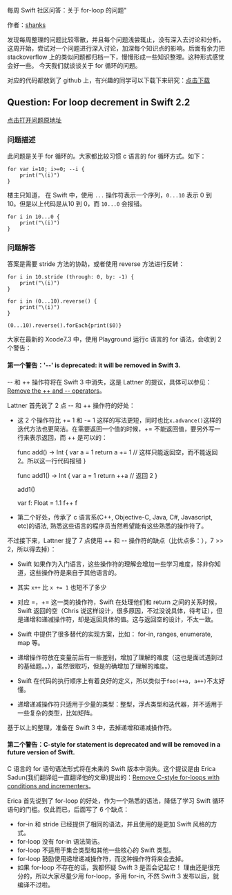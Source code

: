 每周 Swift 社区问答：关于 for-loop 的问题"


作者：[shanks](http://codebuild.me)

发现每周整理的问题比较零散，并且每个问题浅尝辄止，没有深入去讨论和分析。这周开始，尝试对一个问题进行深入讨论，加深每个知识点的影响。后面有余力把 stackoverflow 上的类似问题都归档一下，慢慢形成一些知识整理。这种形式感觉会好一些。
今天我们就谈谈关于 for 循环的问题。




对应的代码都放到了 github 上，有兴趣的同学可以下载下来研究：[点击下载](https://github.com/SwiftGGTeam/SwiftCommunityWeeklyQA/tree/master/20160330)

<!--more-->


## Question: For loop decrement in Swift 2.2
[点击打开问题原地址](https://forums.developer.apple.com/thread/43416)
### 问题描述

此问题是关于 for 循环的。大家都比较习惯 c 语言的 for 循环方式。如下：

    for var i=10; i>=0; --i {
        print("\(i)")
    }

楼主只知道， 在 Swift 中，使用 `...` 操作符表示一个序列，`0...10` 表示 0 到 10。但是以上代码是从10 到 0，而 `10...0` 会报错。

    for i in 10...0 {
        print("\(i)")
    }
### 问题解答

答案是需要 stride 方法的协助，或者使用 reverse 方法进行反转：

    for i in 10.stride (through: 0, by: -1) {
        print("\(i)")
    }
    
    for i in (0...10).reverse() {
        print("\(i)")
    }
    
    (0...10).reverse().forEach{print($0)}

大家在最新的 Xcode7.3 中，使用 Playground 运行c 语言的 for 语法，会收到 2 个警告：

#### 第一个警告：'--' is deprecated: it will be removed in Swift 3.
 
 -- 和 ++ 操作符将在 Swift 3 中消失，这是 Lattner 的提议，具体可以参见：[Remove the ++ and -- operators](https://github.com/apple/swift-evolution/blob/master/proposals/0004-remove-pre-post-inc-decrement.md)。
 
Lattner 首先说了 2 点 -- 和 ++ 操作符的好处：

* 这 2 个操作符比 += 1 和 -= 1 这样的写法更短，同时也比`x.advance()`这样的迭代方法也更简洁。在需要返回一个值的时候，+= 不能返回值，要另外写一行来表示返回，而 ++ 是可以的：

    func add() -> Int {
    	var a = 1
    	return a += 1 // 这样只能返回空，而不能返回 2。所以这一行代码报错
    }
    
    func add1() -> Int {
        var a = 1
        return ++a // 返回 2
    }
    
    add1()
    
    var f: Float = 1.1
    f++
    f
 
* 第二个好处，传承了 c 语言系(C++, Objective-C, Java, C#, Javascript, etc)的语法, 熟悉这些语言的程序员当然希望能有这些熟悉的操作符了。
 
 
不过接下来，Lattner 提了 7 点使用 ++ 和 -- 操作符的缺点（比优点多：），7 >> 2，所以得去掉）：


* Swift 如果作为入门语言，这些操作符的理解会增加一些学习难度，除非你知道，这些操作符是来自于其他语言的。

* 其实 `x++` 比 `x += 1` 也短不了多少

* 对应 =，+= 这一类的操作符，Swift 在处理他们和 return 之间的关系时候， Swift 返回的空（Chris 说这样设计，很多原因，不过没说具体，待考证），但是递增和递减操作符，却是返回具体的值。这与返回空的设计，不太一致。

* Swift 中提供了很多替代的实现方案，比如： for-in, ranges, enumerate, map 等。

* 递增操作符放在变量前后有一些差别，增加了理解的难度（这也是面试遇到过的基础题。。），虽然很取巧，但是的确增加了理解的难度。

* Swift 在代码的执行顺序上有着良好的定义，所以类似于`foo(++a, a++)`不太好懂。

* 递增递减操作符只适用于少量的类型：整型，浮点类型和迭代器，并不适用于一些复杂的类型，比如矩阵。

基于以上的整理，准备在 Swift 3 中，去掉递增和递减操作符。
 
 
 
#### 第二个警告：C-style for statement is deprecated and will be removed in a future version of Swift.
    
C 语言的 for 语句语法形式将在未来的 Swift 版本中消失。这个提议是由 Erica Sadun(我们翻译组一直翻译他的文章)提出的：[Remove C-style for-loops with conditions and incrementers](https://github.com/apple/swift-evolution/blob/master/proposals/0007-remove-c-style-for-loops.md)。

Erica 首先说到了 for-loop 的好处，作为一个熟悉的语法，降低了学习 Swift 循环语句的门槛。仅此而已，后面写了 6 个缺点：

* for-in 和 stride 已经提供了相同的语法，并且使用的是更加 Swift 风格的方式。
* for-loop 没有 for-in 语法简洁。
* for-loop 不适用于集合类型和其他一些核心的 Swift 类型。
* for-loop 鼓励使用递增递减操作符，而这种操作符将来会去掉。
* 如果 for-loop 不存在的话，我都怀疑 Swift 3 是否会记起它！
    理由还是很充分的，所以大家尽量少用 for-loop，多用 for-in, 不然 Swift 3 发布以后，就编译不过啦。







